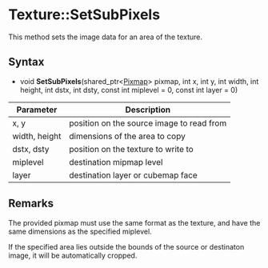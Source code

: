# Texture::SetSubPixels

This method sets the image data for an area of the texture.

## Syntax

- void **SetSubPixels**(shared_ptr<[Pixmap](Pixmap.md)\> pixmap, int x, int y, int width, int height, int dstx, int dsty, const int miplevel = 0, const int layer = 0)
  
| Parameter | Description |
|---|---|
| x, y | position on the source image to read from |
| width, height | dimensions of the area to copy |
| dstx, dsty | position on the texture to write to |
| miplevel | destination mipmap level |
| layer | destination layer or cubemap face |
  
## Remarks
  
The provided pixmap must use the same format as the texture, and have the same dimensions as the specified miplevel.

If the specified area lies outside the bounds of the source or destinaton image, it will be automatically cropped.
